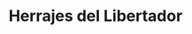 ---
title: "Herrajes del Libertador"
url: /ciudad-autonoma-de-buenos-aires/herrajes-del-libertador/
shop: Baustoffe
---